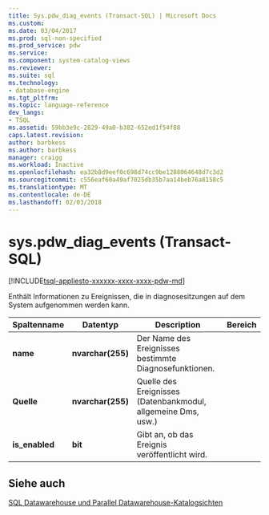 ```yaml
---
title: Sys.pdw_diag_events (Transact-SQL) | Microsoft Docs
ms.custom: 
ms.date: 03/04/2017
ms.prod: sql-non-specified
ms.prod_service: pdw
ms.service: 
ms.component: system-catalog-views
ms.reviewer: 
ms.suite: sql
ms.technology:
- database-engine
ms.tgt_pltfrm: 
ms.topic: language-reference
dev_langs:
- TSQL
ms.assetid: 59bb3e9c-2829-49a0-b382-652ed1f54f88
caps.latest.revision: 
author: barbkess
ms.author: barbkess
manager: craigg
ms.workload: Inactive
ms.openlocfilehash: ea32b8d9eef0c698d74cc9be1288064648d7c3d2
ms.sourcegitcommit: c556eaf60a49af7025db35b7aa14beb76a8158c5
ms.translationtype: MT
ms.contentlocale: de-DE
ms.lasthandoff: 02/03/2018
---
```

# <a name="syspdwdiagevents-transact-sql"></a>sys.pdw_diag_events (Transact-SQL)
[!INCLUDE[tsql-appliesto-xxxxxx-xxxx-xxxx-pdw-md](../../includes/tsql-appliesto-xxxxxx-xxxx-xxxx-pdw-md.md)]

  Enthält Informationen zu Ereignissen, die in diagnosesitzungen auf dem System aufgenommen werden kann.  
  
|Spaltenname|Datentyp|Description|Bereich|  
|-----------------|---------------|-----------------|-----------|  
|**name**|**nvarchar(255)**|Der Name des Ereignisses bestimmte Diagnosefunktionen.||  
|**Quelle**|**nvarchar(255)**|Quelle des Ereignisses (Datenbankmodul, allgemeine Dms, usw.)||  
|**is_enabled**|**bit**|Gibt an, ob das Ereignis veröffentlicht wird.||  
  
## <a name="see-also"></a>Siehe auch  
 [SQL Datawarehouse und Parallel Datawarehouse-Katalogsichten](../../relational-databases/system-catalog-views/sql-data-warehouse-and-parallel-data-warehouse-catalog-views.md)  
  
  
